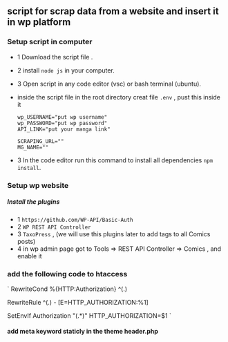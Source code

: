 ## script for scrap data from a website and insert it in wp platform

### Setup script in computer

- 1 Download the script file .
- 2 install `node js` in your computer.
- 3 Open script in any code editor (vsc) or bash terminal (ubuntu).
- inside the script file in the root directory creat file `.env` , pust this inside it

  ```
  wp_USERNAME="put wp username"
  wp_PASSWORD="put wp password"
  API_LINK="put your manga link"

  SCRAPING_URL=""
  MG_NAME=""
  ```

- 3 In the code editor run this command to install all dependencies `npm install`.

### Setup wp website

##### Install the plugins

- 1 `https://github.com/WP-API/Basic-Auth`
- 2 `WP REST API Controller`
- 3 `TaxoPress` , (we will use this plugins later to add tags to all Comics posts)
- 4 in wp admin page got to Tools => REST API Controller => Comics , and enable it

### add the following code to htaccess

`
RewriteCond %{HTTP:Authorization} ^(.)

RewriteRule ^(.) - [E=HTTP_AUTHORIZATION:%1]

SetEnvIf Authorization "(.\*)" HTTP_AUTHORIZATION=$1
`

#### add meta keyword staticly in the theme header.php
